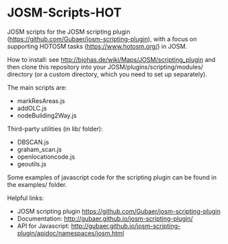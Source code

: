 # JOSM-Scripts-HOT
JOSM scripts for the JOSM scripting plugin (https://github.com/Gubaer/josm-scripting-plugin), with a focus on supporting HOTOSM tasks (https://www.hotosm.org/) in JOSM.

How to install: see http://bjohas.de/wiki/Maps/JOSM/scripting_plugin and then clone this repository into your JOSM/plugins/scripting/modules/ directory (or a custom directory, which you need to set up separately).

The main scripts are:
- markResAreas.js 
- addOLC.js
- nodeBuilding2Way.js

Third-party utilities (in lib/ folder):
- DBSCAN.js
- graham_scan.js
- openlocationcode.js
- geoutils.js

Some examples of javascript code for the scripting plugin can be found in the examples/ folder.

Helpful links:
- JOSM scripting plugin https://github.com/Gubaer/josm-scripting-plugin
- Documentation: http://gubaer.github.io/josm-scripting-plugin/
- API for Javascript: http://gubaer.github.io/josm-scripting-plugin/apidoc/namespaces/josm.html